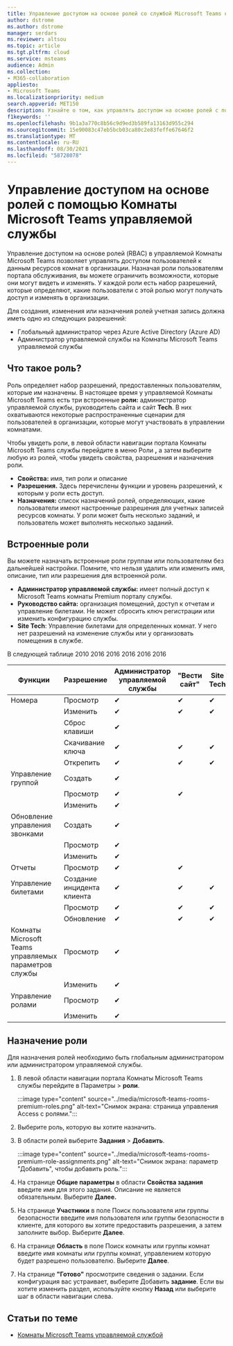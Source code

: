 ```yaml
---
title: Управление доступом на основе ролей со службой Microsoft Teams комнаты Premium
author: dstrome
ms.author: dstrome
manager: serdars
ms.reviewer: altsou
ms.topic: article
ms.tgt.pltfrm: cloud
ms.service: msteams
audience: Admin
ms.collection:
- M365-collaboration
appliesto:
- Microsoft Teams
ms.localizationpriority: medium
search.appverid: MET150
description: Узнайте о том, как управлять доступом на основе ролей с помощью Комнаты Microsoft Teams управляемой службы.
f1keywords: ''
ms.openlocfilehash: 9b1a3a770c8b56c9d9ed3b589fa13163d955c294
ms.sourcegitcommit: 15e90083c47eb5bcb03ca80c2e83feffe67646f2
ms.translationtype: MT
ms.contentlocale: ru-RU
ms.lasthandoff: 08/30/2021
ms.locfileid: "58728078"
---
```

# <a name="role-based-access-control-with-the-microsoft-teams-rooms-managed-service"></a>Управление доступом на основе ролей с помощью Комнаты Microsoft Teams управляемой службы

Управление доступом на основе ролей (RBAC) в управляемой Комнаты Microsoft Teams позволяет управлять доступом пользователей к данным ресурсов комнат в организации. Назначая роли пользователям портала обслуживания, вы можете ограничить возможности, которые они могут видеть и изменять. У каждой роли есть набор разрешений, которые определяют, какие пользователи с этой ролью могут получать доступ и изменять в организации.

Для создания, изменения или назначения ролей учетная запись должна иметь одно из следующих разрешений:

- Глобальный администратор через Azure Active Directory (Azure AD)
- Администратор управляемой службы на Комнаты Microsoft Teams управляемой службы

## <a name="what-is-a-role"></a>Что такое роль?

Роль определяет набор разрешений, предоставленных пользователям, которые им назначены. В настоящее время у управляемой Комнаты Microsoft Teams есть три встроенные **роли:** администратор управляемой службы, руководитель сайта и сайт **Tech**. В них охватываются некоторые распространенные сценарии для пользователей в организации, которые могут участвовать в управлении комнатами.

Чтобы увидеть роли, в левой области навигации портала Комнаты Microsoft Teams службы перейдите в меню Роли **,** а затем выберите любую из ролей, чтобы увидеть свойства, разрешения и назначения роли.  

- **Свойства:** имя, тип роли и описание
- **Разрешения.** Здесь перечислены функции и уровень разрешений, к которым у роли есть доступ.
- **Назначения:** список назначений ролей, определяющих, какие пользователи имеют настроенные разрешения для учетных записей ресурсов комнаты. У роли может быть несколько заданий, и пользователь может выполнять несколько заданий.

## <a name="built-in-roles"></a>Встроенные роли

Вы можете назначать встроенные роли группам или пользователям без дальнейшей настройки. Помните, что нельзя удалить или изменить имя, описание, тип или разрешения для встроенной роли.

- **Администратор управляемой службы:** имеет полный доступ к Microsoft Teams комнаты Premium порталу службы.
- **Руководство сайта:** организация помещений, доступ к отчетам и управление билетами. Не может сбросить ключ регистрации или изменить конфигурацию службы.  
- **Site Tech**: Управление билетами для определенных комнат. У него нет разрешений на изменение службы или у организовать помещения в службе.

В следующей таблице 2010 2016 2016 2016 2016 2016

|Функции |Разрешение |Администратор управляемой службы  |"Вести сайт"  |Site Tech  |
|---------|---------|---------|---------|---------|
|Номера     |Просмотр        |&#10004;           |&#10004;           |&#10004;  |
|    |Изменить         |&#10004;           |&#10004;           |&#10004; |
|    |Сброс клавиши         |&#10004;           |         ||
|    |Скачивание ключа         |&#10004;           |&#10004;          |&#10004; |
|    |Открепить         |&#10004;           |&#10004;           |&#10004; |
|Управление группой   |Создать         |&#10004;           |           ||
|    |Просмотр       |&#10004;          |&#10004;           ||
|    |Изменить         |&#10004;           |           ||
|Обновление управления звонками    |Создать         |&#10004;           |           ||
|    |Просмотр         |&#10004;           |           ||
|    |Изменить         |&#10004;           |           ||
|Отчеты   |Просмотр        |&#10004;           |&#10004;           ||
|Управление билетами   |Создание инцидента клиента         |&#10004;           |&#10004;           |&#10004;  |
|    |Просмотр         |&#10004;           |&#10004;           |&#10004;  |
|    |Обновление         |&#10004;           |&#10004;           |&#10004;  |
|Комнаты Microsoft Teams управляемых параметров службы    |Просмотр         |&#10004;           |         ||
|    |Изменить        |&#10004;           |         ||
|Управление ролами    |Просмотр         |&#10004;           |         ||
|    |Изменить         |&#10004;           |         ||

## <a name="assign-a-role"></a>Назначение роли

Для назначения ролей необходимо быть глобальным администратором или администратором управляемой службы.

1. В левой области навигации портала Комнаты Microsoft Teams службы перейдите в Параметры  >  **роли**.

    :::image type="content" source="../media/microsoft-teams-rooms-premium-roles.png" alt-text="Снимок экрана: страница управления Access с ролями.":::

2. Выберите роль, которую вы хотите назначить.
3. В области ролей выберите **Задания**  >  **Добавить**.

    :::image type="content" source="../media/microsoft-teams-rooms-premium-role-assignments.png" alt-text="Снимок экрана: параметр "Добавить", чтобы добавить роль.":::

4. На странице **Общие параметры** в области **Свойства задания** введите имя для этого задания. Описание не является обязательным. Выберите **Далее.**
5. На странице **Участники** в  поле Поиск пользователя или группы безопасности введите имя пользователя или группы безопасности в клиенте, для которого вы хотите предоставить разрешения, а затем заполните выбор. Выберите **Далее**. 
6. На странице **Область** в  поле Поиск комнаты или группы комнат введите имя комнаты или группы комнат, управлением которую будет разрешено пользователю. Выберите **Далее**.
7. На странице **"Готово"** просмотрите сведения о задании. Если конфигурация вас устраивает, выберите Добавить **задание**. Если вы хотите изменить раздел, используйте кнопку **Назад** или выберите шаг в области навигации слева.  

## <a name="related-topics"></a>Статьи по теме

- [Комнаты Microsoft Teams управляемой службой](microsoft-teams-rooms-premium.md)
